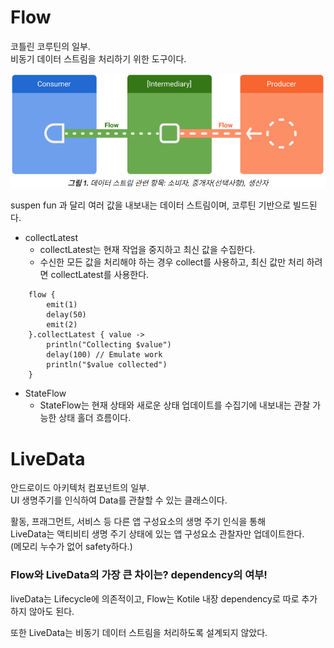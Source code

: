 Flow
===
코틀린 코루틴의 일부.   
비동기 데이터 스트림을 처리하기 위한 도구이다.   

![alt text](../images/image02.png)

suspen fun 과 달리 여러 값을 내보내는 데이터 스트림이며, 코루틴 기반으로 빌드된다.   

* collectLatest
    - collectLatest는 현재 작업을 중지하고 최신 값을 수집한다.
    - 수신한 모든 값을 처리해야 하는 경우 collect를 사용하고, 최신 값만 처리 하려면 collectLatest를 사용한다.

```
    flow {
        emit(1)
        delay(50)
        emit(2)
    }.collectLatest { value ->
        println("Collecting $value")
        delay(100) // Emulate work
        println("$value collected")
    }
```

* StateFlow
    - StateFlow는 현재 상태와 새로운 상태 업데이트를 수집기에 내보내는 관찰 가능한 상태 홀더 흐름이다.


LiveData
===
안드로이드 아키텍처 컴포넌트의 일부.   
UI 생명주기를 인식하여 Data를 관찰할 수 있는 클래스이다.   

활동, 프래그먼트, 서비스 등 다른 앱 구성요소의 생명 주기 인식을 통해    
LiveData는 액티비티 생명 주기 상태에 있는 앱 구성요소 관찰자만 업데이트한다.   
(메모리 누수가 없어 safety하다.)   


### Flow와 LiveData의 가장 큰 차이는?  dependency의 여부!
liveData는 Lifecycle에 의존적이고, Flow는 Kotile 내장 dependency로 따로 추가하지 않아도 된다.   

또한 LiveData는 비동기 데이터 스트림을 처리하도록 설계되지 않았다.

